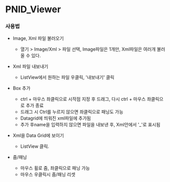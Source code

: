 # PNID_Viewer

### 사용법

* Image, Xml 파일 불러오기
  - 열기 > Image/Xml > 파일 선택, Image파일은 1개만, Xml파일은 여러개 불러올 수 있다.

* Xml 파일 내보내기
  - ListView에서 원하는 파일 우클릭, '내보내기' 클릭

* Box 추가
  - ctrl + 마우스 좌클릭으로 시작점 지정 후 드래그, 다시 ctrl + 마우스 좌클릭으로 추가 종료
  - 드래그 시 Ctrl를 누르지 않으면 좌클릭으로 패닝도 가능
  - Datagrid에 띄워진 xml파일에 추가됨
  - 추가 후name을 입력하지 않으면 파일을 내보낸 후, Xml안에서 '_'로 표시됨
  
* Xml을 Data Grid에 보이기
  - ListView 클릭.
  
* 줌/패닝
  - 마우스 휠로 줌, 좌클릭으로 패닝 가능
  - 마우스 우클릭시 줌/패닝 리셋
